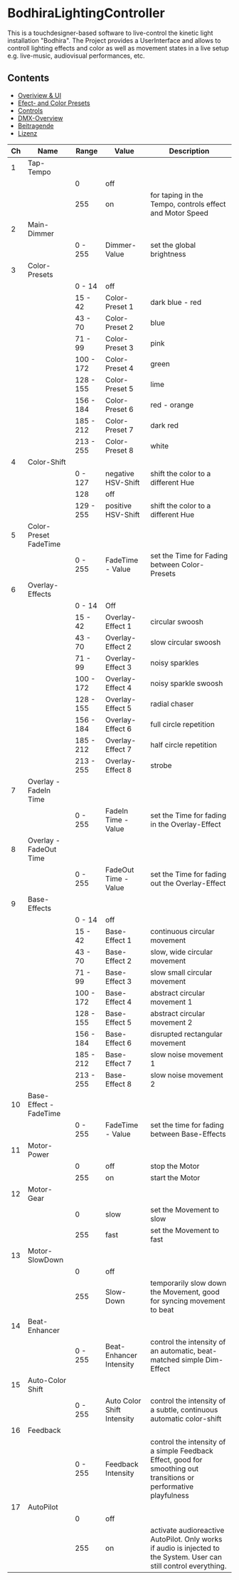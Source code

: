 # BodhiraLightingController
This is a touchdesigner-based software to live-control the kinetic light installation "Bodhira". The Project provides a UserInterface and allows to controll lighting effects and color as well as movement states in a live setup e.g. live-music, audiovisual performances, etc.

## Contents

- [Overiview & UI](#Structure)
- [Efect- and Color Presets](#effektübersicht)
- [Controls](#controls)
- [DMX-Overview](#dmx-overwie)
- [Beitragende](#beitragende)
- [Lizenz](#lizenz)


| Ch   | Name                     | Range         | Value                       | Description                                                        |
|------|--------------------------|---------------|-----------------------------|--------------------------------------------------------------------|
| 1    | Tap-Tempo                |               |                             |                                                                    |
|      |                          | 0             | off                         |                                                                    |
|      |                          | 255           | on                          | for taping in the Tempo, controls effect and Motor Speed           |
| 2    | Main-Dimmer              |               |                             |                                                                    |
|      |                          | 0 - 255       | Dimmer-Value                | set the global brightness                                          |
| 3    | Color-Presets            |               |                             |                                                                    |
|      |                          | 0 - 14        | off                         |                                                                    |
|      |                          | 15 - 42       | Color-Preset 1              | dark blue - red                                                    |
|      |                          | 43 - 70       | Color-Preset 2              | blue                                                               |
|      |                          | 71 - 99       | Color-Preset 3              | pink                                                               |
|      |                          | 100 - 172     | Color-Preset 4              | green                                                              |
|      |                          | 128 - 155     | Color-Preset 5              | lime                                                               |
|      |                          | 156 - 184     | Color-Preset 6              | red - orange                                                       |
|      |                          | 185 - 212     | Color-Preset 7              | dark red                                                           |
|      |                          | 213 - 255     | Color-Preset 8              | white                                                              |
| 4    | Color-Shift              |               |                             |                                                                    |
|      |                          | 0 - 127       | negative HSV-Shift          | shift the color to a different Hue                                 |
|      |                          | 128           | off                         |                                                                    |
|      |                          | 129 - 255     | positive HSV-Shift          | shift the color to a different Hue                                 |
| 5    | Color-Preset FadeTime    |               |                             |                                                                    |
|      |                          | 0 - 255       | FadeTime - Value            | set the Time for Fading between Color-Presets                      |
| 6    | Overlay-Effects          |               |                             |                                                                    |
|      |                          | 0 - 14        | Off                         |                                                                    |
|      |                          | 15 - 42       | Overlay-Effect 1            | circular swoosh                                                    |
|      |                          | 43 - 70       | Overlay-Effect 2            | slow circular swoosh                                               |
|      |                          | 71 - 99       | Overlay-Effect 3            | noisy sparkles                                                     |
|      |                          | 100 - 172     | Overlay-Effect 4            | noisy sparkle swoosh                                               |
|      |                          | 128 - 155     | Overlay-Effect 5            | radial chaser                                                      |
|      |                          | 156 - 184     | Overlay-Effect 6            | full circle repetition                                             |
|      |                          | 185 - 212     | Overlay-Effect 7            | half circle repetition                                             |
|      |                          | 213 - 255     | Overlay-Effect 8            | strobe                                                             |
| 7    | Overlay - FadeIn Time    |               |                             |                                                                    |
|      |                          | 0 - 255       | FadeIn Time - Value         | set the Time for fading in the Overlay-Effect                      |
| 8    | Overlay - FadeOut Time   |               |                             |                                                                    |
|      |                          | 0 - 255       | FadeOut Time - Value        | set the Time for fading out the Overlay-Effect                     |
| 9    | Base-Effects             |               |                             |                                                                    |
|      |                          | 0 - 14        | off                         |                                                                    |
|      |                          | 15 - 42       | Base-Effect 1               | continuous circular movement                                       |
|      |                          | 43 - 70       | Base-Effect 2               | slow, wide circular movement                                       |
|      |                          | 71 - 99       | Base-Effect 3               | slow small circular movement                                       |
|      |                          | 100 - 172     | Base-Effect 4               | abstract circular movement 1                                       |
|      |                          | 128 - 155     | Base-Effect 5               | abstract circular movement 2                                       |
|      |                          | 156 - 184     | Base-Effect 6               | disrupted rectangular movement                                     |
|      |                          | 185 - 212     | Base-Effect 7               | slow noise movement 1                                              |
|      |                          | 213 - 255     | Base-Effect 8               | slow noise movement 2                                              |
| 10   | Base-Effect - FadeTime   |               |                             |                                                                    |
|      |                          | 0 - 255       | FadeTime - Value            | set the time for fading between Base-Effects                       |
| 11   | Motor-Power              |               |                             |                                                                    |
|      |                          | 0             | off                         | stop the Motor                                                     |
|      |                          | 255           | on                          | start the Motor                                                    |
| 12   | Motor-Gear               |               |                             |                                                                    |
|      |                          | 0             | slow                        | set the Movement to slow                                           |
|      |                          | 255           | fast                        | set the Movement to fast                                           |
| 13   | Motor-SlowDown           |               |                             |                                                                    |
|      |                          | 0             | off                         |                                                                    |
|      |                          | 255           | Slow-Down                   | temporarily slow down the Movement, good for syncing movement to beat |
| 14   | Beat-Enhancer            |               |                             |                                                                    |
|      |                          | 0 - 255       | Beat-Enhancer Intensity     | control the intensity of an automatic, beat-matched simple Dim-Effect |
| 15   | Auto-Color Shift         |               |                             |                                                                    |
|      |                          | 0 - 255       | Auto Color Shift Intensity  | control the intensity of a subtle, continuous automatic color-shift |
| 16   | Feedback                 |               |                             |                                                                    |
|      |                          | 0 - 255       | Feedback Intensity          | control the intensity of a simple Feedback Effect, good for smoothing out transitions or performative playfulness |
| 17   | AutoPilot                |               |                             |                                                                    |
|      |                          | 0             | off                         |                                                                    |
|      |                          | 255           | on                          | activate audioreactive AutoPilot. Only works if audio is injected to the System. User can still control everything. |

